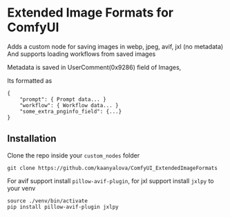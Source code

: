 # Extended Image Formats for ComfyUI


Adds a custom node for saving images in webp, jpeg, avif, jxl (no metadata)
And supports loading workflows from saved images

Metadata is saved in UserComment(0x9286) field of Images,

Its formatted as 
```
{
    "prompt": { Prompt data... }
    "workflow": { Workflow data... }
    "some_extra_pnginfo_field": {...}
}

```



## Installation
Clone the repo inside your `custom_nodes` folder
```
git clone https://github.com/kaanyalova/ComfyUI_ExtendedImageFormats
```

For avif support install `pillow-avif-plugin`, for jxl support install `jxlpy` to your venv
```
source ./venv/bin/activate
pip install pillow-avif-plugin jxlpy
```